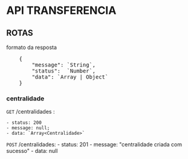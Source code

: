 # API TRANSFERENCIA 

## ROTAS
formato da resposta
<pre>
	{
		"message": `String`,
		"status":  `Number`,
		"data": `Array<Any> | Object`
	}
</pre>
### centralidade
`GET` /centralidades :

	- status: 200
	- message: null;
	- data: `Array<Centralidade>`
	
`POST` /centralidades:
	- status: 201
	- message: "centralidade criada com sucesso"
	- data: null
	